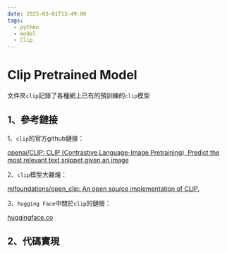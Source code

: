 ```yaml
---
date: 2025-03-01T13:49:00
tags:
  - python
  - model
  - Clip 
---
```




# Clip Pretrained Model



文件夾`clip`記錄了各種網上已有的預訓練的`clip`模型

## 1、參考鏈接

1、`clip`的官方github鏈接：

[openai/CLIP: CLIP (Contrastive Language-Image Pretraining), Predict the most relevant text snippet given an image](https://github.com/openai/CLIP)

2、`clip`模型大雜燴：

[mlfoundations/open_clip: An open source implementation of CLIP.](https://github.com/mlfoundations/open_clip)

3、`hugging Face`中關於`clip`的鏈接：

[huggingface.co](https://huggingface.co/docs/transformers/model_doc/clip)

## 2、代碼實現

